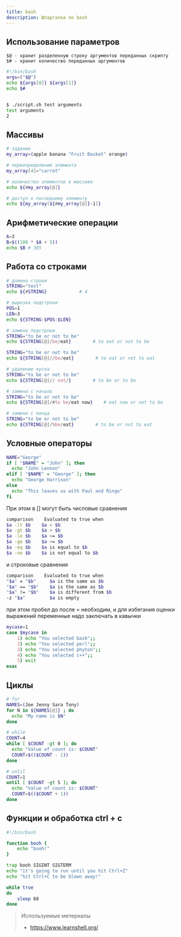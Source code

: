 ```yaml
---
title: bash
description: Шпаргалка по bash
---
```


## Использование параметров

```
$@ - хранит разделенную строку аргументов переданных скрипту
$# - хранит количество переданных аргументов
```

```bash
#!/bin/bash
args=("$@")
echo ${args[0]} ${args[1]}
echo $#     


$ ./script.sh test arguments
test arguments
2
```

## Массивы

```bash
# задание
my_array=(apple banana "Fruit Basket" orange)

# переопределение элемента
my_array[4]="carrot"  

# количество элементов в массиве
echo ${#my_array[@]} 

# доступ к последнему элементу
echo ${my_array[${#my_array[@]}-1]}
```

## Арифметические операции

```bash
A=3
B=$((100 * $A + 5)) 
echo $B # 305
```

## Работа со строками

```bash
# длинна строки
STRING="test"
echo ${#STRING}            # 4

# вырезка подстроки
POS=1
LEN=3
echo ${STRING:$POS:$LEN}  

# замена подстроки
STRING="to be or not to be"
echo ${STRING[@]/be/eat}        # to eat or not to be

STRING="to be or not to be"
echo ${STRING[@]//be/eat}        # to eat or not to eat

# удаление куска
STRING="to be or not to be"
echo ${STRING[@]// not/}        # to be or to be

# замена с начала
STRING="to be or not to be"
echo ${STRING[@]/#to be/eat now}    # eat now or not to be

# замена с конца
STRING="to be or not to be"
echo ${STRING[@]/%be/eat}        # to be or not to eat

```

## Условные операторы

```bash
NAME="George"
if [ "$NAME" = "John" ]; then
  echo "John Lennon"
elif [ "$NAME" = "George" ]; then
  echo "George Harrison"
else
  echo "This leaves us with Paul and Ringo"
fi
```

При этом в [] могут быть числовые сравнения

```bash
comparison    Evaluated to true when
$a -lt $b    $a < $b
$a -gt $b    $a > $b
$a -le $b    $a <= $b
$a -ge $b    $a >= $b
$a -eq $b    $a is equal to $b
$a -ne $b    $a is not equal to $b
```

и строковые сравнения

```bash
comparison    Evaluated to true when
"$a" = "$b"     $a is the same as $b
"$a" == "$b"    $a is the same as $b
"$a" != "$b"    $a is different from $b
-z "$a"         $a is empty
```

при этом пробел до после = необходим, и для избегания оценки выражений переменные надо заключать в кавычки

```bash
mycase=1
case $mycase in
    1) echo "You selected bash";;
    2) echo "You selected perl";;
    3) echo "You selected phyton";;
    4) echo "You selected c++";;
    5) exit
esac
```

## Циклы

```bash
# for
NAMES=(Joe Jenny Sara Tony)
for N in ${NAMES[@]} ; do
  echo "My name is $N"
done

# while
COUNT=4
while [ $COUNT -gt 0 ]; do
  echo "Value of count is: $COUNT"
  COUNT=$(($COUNT - 1))
done

# until
COUNT=1
until [ $COUNT -gt 5 ]; do
  echo "Value of count is: $COUNT"
  COUNT=$(($COUNT + 1))
done
```

## Функции и обработка ctrl + c

```bash
#!/bin/bash

function booh {
    echo "booh!"
}

trap booh SIGINT SIGTERM
echo "it's going to run until you hit Ctrl+Z"
echo "hit Ctrl+C to be blown away!"

while true        
do
    sleep 60       
done
```





> Используемые метериалы
>
> - https://www.learnshell.org/